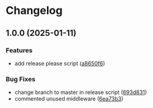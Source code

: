 # Changelog

## 1.0.0 (2025-01-11)


### Features

* add release please script ([a8650f6](https://github.com/DenysBahachuk/Gopher_Social_REST_API/commit/a8650f6c824eeaf8649ba37c4810c81090dc9465))


### Bug Fixes

* change branch to master in release script ([693d831](https://github.com/DenysBahachuk/Gopher_Social_REST_API/commit/693d831992ec98179ac46898ab3b9c840acff1a9))
* commented unused middleware ([6ea73b3](https://github.com/DenysBahachuk/Gopher_Social_REST_API/commit/6ea73b3cbe2996a91e86f22aba40f505e7c85e8a))
